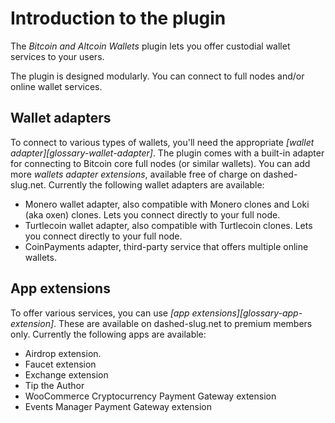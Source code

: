 # Introduction to the plugin

The _Bitcoin and Altcoin Wallets_ plugin lets you offer custodial wallet services to your users.

The plugin is designed modularly. You can connect to full nodes and/or online wallet services.

## Wallet adapters

To connect to various types of wallets, you'll need the appropriate *[wallet adapter][glossary-wallet-adapter]*. The plugin comes with a built-in adapter for connecting to Bitcoin core full nodes (or similar wallets). You can add more *wallets adapter extensions*, available free of charge on dashed-slug.net. Currently the following wallet adapters are available:
  - Monero wallet adapter, also compatible with Monero clones and Loki (aka oxen) clones. Lets you connect directly to your full node.
  - Turtlecoin wallet adapter, also compatible with Turtlecoin clones. Lets you connect directly to your full node.
  - CoinPayments adapter, third-party service that offers multiple online wallets.

## App extensions

To offer various services, you can use *[app extensions][glossary-app-extension]*. These are available on dashed-slug.net to premium members only. Currently the following apps are available:
  - Airdrop extension.
  - Faucet extension
  - Exchange extension
  - Tip the Author
  - WooCommerce Cryptocurrency Payment Gateway extension
  - Events Manager Payment Gateway extension


